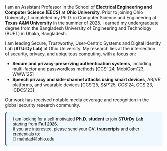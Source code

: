  I am an Assistant Professor in the School of **Electrical Engineering and Computer Science (EECS)** at **Ohio University**. Prior to joining Ohio University, I completed my Ph.D. in Computer Science and Engineering at **Texas A&M University** in the summer of 2025. I earned my undergraduate degree from the Bangladesh University of Engineering and Technology (BUET) in Dhaka, Bangladesh.


I am leading Secure, Trustworthy, User-Centric Systems and Digital Identity Lab (**STUrDy Lab**) at Ohio University. My research lies at the intersection of security, privacy, and ubiquitous computing, with a focus on:
- **Secure and privacy-preserving authentication systems**, including multi-factor and passwordless methods [CCS' 24, MobiCom'23, WWW'25]
- **Speech privacy and side-channel attacks using smart devices**, AR/VR platforms, and wearable devices [CCS'25, S&P'25, CCS'24, CCS'23, ICDCS'23]

Our work has received notable media coverage and recognition in the global security research community. 


<div style="border-left: 4px solid #007acc; padding: 1em 1.5em; background: #f0f8ff; border-radius: 8px; font-family: sans-serif;">
    I am looking for a self-motivated <strong>Ph.D. student</strong> to join <strong>STUrDy Lab</strong> starting from <strong>Fall 2026</strong>.
 
  <p style="margin: 0;">
    If you are interested, please send your <strong>CV</strong>, <strong>transcripts</strong> and other credentials to:
    <br>
    📧 <a href="mailto:mahdad@ohio.edu">mahdad@ohio.edu</a><br>
  </p>
</div>
